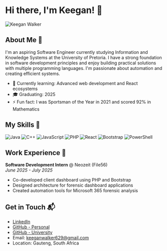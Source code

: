 # Hi there, I'm Keegan! 👋

![Keegan Walker]()

## About Me 🚀

I'm an aspiring Software Engineer currently studying Information and Knowledge Systems at the University of Pretoria. I have a strong foundation in software development principles and enjoy building practical solutions with multiple programming languages. I'm passionate about automation and creating efficient systems.

- 🌱 Currently learning: Advanced web development and React ecosystems
- 🎓 Graduating: 2025
- ⚡ Fun fact: I was Sportsman of the Year in 2021 and scored 92% in Mathematics 

## My Skills 🧠

![Java](https://img.shields.io/badge/-Java-007396?style=flat-square&logo=java&logoColor=white)
![C++](https://img.shields.io/badge/-C++-00599C?style=flat-square&logo=c%2B%2B&logoColor=white)
![JavaScript](https://img.shields.io/badge/-JavaScript-F7DF1E?style=flat-square&logo=javascript&logoColor=black)
![PHP](https://img.shields.io/badge/-PHP-777BB4?style=flat-square&logo=php&logoColor=white)
![React](https://img.shields.io/badge/-React-61DAFB?style=flat-square&logo=react&logoColor=black)
![Bootstrap](https://img.shields.io/badge/-Bootstrap-7952B3?style=flat-square&logo=bootstrap&logoColor=white)
![PowerShell](https://img.shields.io/badge/-PowerShell-5391FE?style=flat-square&logo=powershell&logoColor=white)


## Work Experience 💼

**Software Development Intern** @ Neozeit (File56)  
*June 2025 - July 2025*
- Co-developed client dashboard using PHP and Bootstrap
- Designed architecture for forensic dashboard applications
- Created automation tools for Microsoft 365 forensic analysis

## Get in Touch 📬

- [LinkedIn](https://www.linkedin.com/in/keegan-walker-2144a0324)
- [GitHub - Personal](https://github.com/Keeganwa)
- [GitHub - University](https://github.com/k33gan123)
- Email: keeganwalker629@gmail.com
- Location: Gauteng, South Africa
